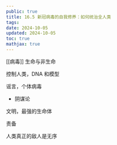 ```yaml
---
public: true
title: 16.5 新冠病毒的自我修养：如何统治全人类
tags:
date: 2024-10-05
updated: 2024-10-05
toc: true
mathjax: true
---
```




[[病毒]] 生命与非生命



控制人类，DNA 和模型

谣言，个体病毒

  + 阴谋论

文明，最强的生命体

责备

人类真正的敌人是无序



